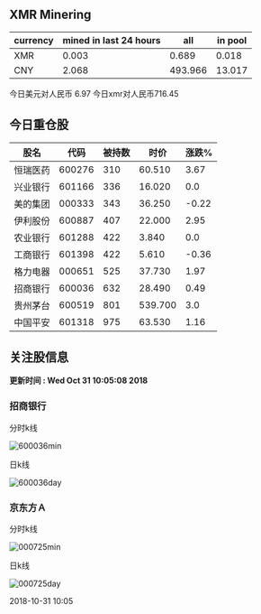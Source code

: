 ## XMR Minering

|currency|mined in last 24 hours|all|in pool|
|---|---|---|---|
|XMR|0.003|0.689|0.018|
|CNY|2.068|493.966|13.017|

今日美元对人民币 6.97	今日xmr对人民币716.45


## 今日重仓股 

|股名|代码|被持数|时价|涨跌%|
|---|---|---|---|---|
|恒瑞医药|600276|310|60.510|3.67|
|兴业银行|601166|336|16.020|0.0|
|美的集团|000333|343|36.250|-0.22|
|伊利股份|600887|407|22.000|2.95|
|农业银行|601288|422|3.840|0.0|
|工商银行|601398|422|5.610|-0.36|
|格力电器|000651|525|37.730|1.97|
|招商银行|600036|632|28.490|0.49|
|贵州茅台|600519|801|539.700|3.0|
|中国平安|601318|975|63.530|1.16|

## 关注股信息
**更新时间 : Wed Oct 31 10:05:08 2018**
### 招商银行 
分时k线

![600036min](http://image.sinajs.cn/newchart/min/n/sh600036.gif)

日k线

![600036day](http://image.sinajs.cn/newchart/daily/n/sh600036.gif)

### 京东方Ａ 
分时k线

![000725min](http://image.sinajs.cn/newchart/min/n/sz000725.gif)

日k线

![000725day](http://image.sinajs.cn/newchart/daily/n/sz000725.gif)

2018-10-31 10:05